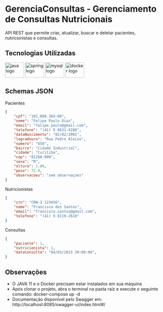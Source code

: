 <h1 align="left">GerenciaConsultas - Gerenciamento de Consultas Nutricionais</h1>

<p align="left">API REST que permite criar, atualizar, buscar e deletar pacientes, nutricionistas e consultas.</p>

<h2 align="left">Tecnologias Utilizadas</h2>

<div align="left">
  <img src="https://cdn.jsdelivr.net/gh/devicons/devicon/icons/java/java-original.svg" height="50" width="62" alt="java logo"  />
  <img src="https://cdn.jsdelivr.net/gh/devicons/devicon/icons/spring/spring-original.svg" height="50" width="62" alt="spring logo"  />
  <img src="https://cdn.jsdelivr.net/gh/devicons/devicon/icons/mysql/mysql-original.svg" height="50" width="62" alt="mysql logo"  />
  <img src="https://cdn.jsdelivr.net/gh/devicons/devicon/icons/docker/docker-original.svg" height="50" width="62" alt="docker logo"  />
</div>

<h2 align="left">Schemas JSON</h2>

Pacientes
```json
{
    "cpf": "101.088.369-08",
    "nome": "Felipe Paulo Dias",
    "email": "felipe.paulo@gmail.com",
    "telefone": "(41) 9 8631-4288",
    "dataNascimento": "02/02/2001",
    "logradouro": "Rua Pedro Aleixo",
    "numero": "658",
    "bairro": "Cidade Industrial",
    "cidade": "Curitiba",
    "cep": "81260-090",
    "sexo": "M",
    "altura": 1.86,
    "peso": 72.0,
    "observacoes": "sem observaçoes"
}
```

Nutricionistas
```json
{
    "crn": "CRN-3 123456",
    "nome": "Francisca dos Santos",
    "email": "francisca.santos@gmail.com",
    "telefone": "(41) 9 8119-2610"
}
```

Consultas
```json
{
    "paciente": 1,
    "nutricionista": 1,
    "dataConsulta": "04/03/2023 20:00:00",
}
```

<h2 align="left">Observações</h2>

<ul>
    <li>O JAVA 11 e o Docker precisam estar instalados em sua máquina</li>
    <li>Após clonar o projeto, abra o terminal na pasta raíz e execute o seguinte comando: docker-compose up -d</li>
    <li>Documentação disponível pelo Swagger em: http://localhost:8085/swagger-ui/index.html#/</li>
</ul>
